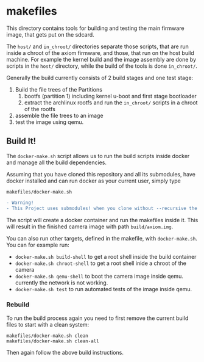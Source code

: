 # makefiles
This directory contains tools for building and testing the main firmware image, that gets put on the sdcard.

The `host/` and `in_chroot/` directories separate those scripts, that are run inside a chroot of the axiom firmware, and those, that run on the host build machine. For example the kernel build and the image assembly are done by scripts in the `host/` directory, while the build of the tools is done `in_chroot/`.

Generally the build currently consists of 2 build stages and one test stage:
1. Build the file trees of the Partitions
    1. bootfs (partition 1) including kernel u-boot and first stage bootloader
    2. extract the archlinux rootfs and run the `in_chroot/` scripts in a chroot of the rootfs
2. assemble the file trees to an image
3. test the image using qemu.

## Build It!
The `docker-make.sh` script allows us to run the build scripts inside docker and manage
all the build dependencies.

Assuming that you have cloned this repository and all its submodules, have docker installed and can run docker as your current user, simply type
```
makefiles/docker-make.sh

```

```diff
- Warning!
- This Project uses submodules! when you clone without --recursive the build will fail!
```

The script will create a docker container and run the makefiles inside it.
This will result in the finished camera image with path `build/axiom.img`.

You can also run other targets, defined in the makefile, with `docker-make.sh`. You can for example
run:
* `docker-make.sh build-shell` to get a root shell inside the build container
* `docker-make.sh chroot-shell` to get a root shell inide a chroot of the camera
* `docker-make.sh qemu-shell` to boot the camera image inside qemu. currently the network is not working.
* `docker-make.sh test` to run automated tests of the image inside qemu.

### Rebuild
To run the build process again you need to first remove the current build files to start with a clean system: 
```
makefiles/docker-make.sh clean
makefiles/docker-make.sh clean-all
```
Then again follow the above build instructions.
